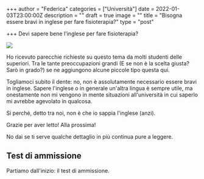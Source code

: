 +++
author = "Federica"
categories = ["Università"]
date = 2022-01-03T23:00:00Z
description = ""
draft = true
image = ""
title = "Bisogna essere bravi in inglese per fare fisioterapia?"
type = "post"

+++
Devi sapere bene l'inglese per fare fisioterapia?

![](/images/simon-frederick-vuv25ofnga8-unsplash.jpg)

Ho ricevuto parecchie richieste su questo tema da molti studenti delle superiori. Tra le tante preoccupazioni grandi (E se non è la scelta giusta? Sarò in grado?) se ne aggiungono alcune piccole tipo questa qui.

Togliamoci subito il dente: no, non è assolutamente necessario essere bravi in inglese. Sapere l'inglese o in generale un'altra lingua è sempre utile, ma onestamente non mi vengono in mente situazioni all'università in cui saperlo mi avrebbe agevolato in qualcosa.

Si perché, detto tra noi, non è che io sappia l'inglese (anzi). 

Grazie per aver letto! Alla prossima!

No dai se ti serve qualche dettaglio in più continua pure a leggere.

## Test di ammissione

Partiamo dall'inizio: il test di ammissione. 